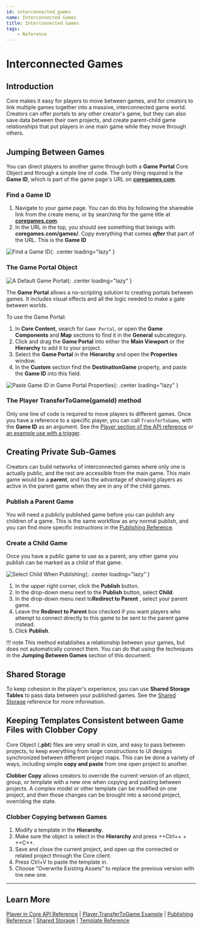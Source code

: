 ```yaml
---
id: interconnected_games
name: Interconnected Games
title: Interconnected Games
tags:
    - Reference
---
```


# Interconnected Games

## Introduction

Core makes it easy for players to move between games, and for creators to link multiple games together into a massive, interconnected game world. Creators can offer portals to any other creator's game, but they can also save data between their own projects, and create parent-child game relationships that put players in one main game while they move through others.

## Jumping Between Games

You can direct players to another game through both a **Game Portal** Core Object and through a simple line of code. The only thing required is the **Game ID**, which is part of the game page's URL on [**coregames.com**](https://www.coregames.com/).

### Find a Game ID

1. Navigate to your game page. You can do this by following the shareable link from the create menu, or by searching for the game title at [**coregames.com**](https://www.coregames.com/).
2. In the URL in the top, you should see something that beings with **coregames.com/games/**. Copy everything that comes ***after*** that part of the URL. This is the **Game ID**

![Find a Game ID](../img/InterconnectedGames/InterconnectedGames_FindID.png){: .center loading="lazy" }

### The Game Portal Object

![A Default Game Portal](../img/InterconnectedGames/InterconnectedGames_GamePortal.png){: .center loading="lazy" }

The **Game Portal** allows a no-scripting solution to creating portals between games. It includes visual effects and all the logic needed to make a gate between worlds.

To use the Game Portal:

1. In **Core Content**, search for ``Game Portal``, or open the **Game Components** and **Map** sections to find it in the **General** subcategory.
2. Click and drag the **Game Portal** into either the **Main Viewport** or the **Hierarchy** to add it to your project.
3. Select the **Game Portal** in the **Hierarchy** and open the **Properties** window.
4. In the **Custom** section find the **DestinationGame** property, and paste the **Game ID** into this field.

![Paste Game ID in Game Portal Properties](../img/InterconnectedGames/InterconnectedGames_PasteGameID.png){: .center loading="lazy" }

### The Player TransferToGame(gameId) method

Only one line of code is required to move players to different games. Once you have a reference to a specific player, you can call ``TransferToGame``, with the **Game ID** as an argument. See the [Player section of the API reference](https://docs.coregames.com/core_api/#player) or [an example use with a trigger](https://docs.coregames.com/api/examples/#playertransfertogame).

## Creating Private Sub-Games

Creators can build networks of interconnected games where only one is actually public, and the rest are accessible from the main game. This main game would be a **parent**, and has the advantage of showing players as active in the parent game when they are in any of the child games.

### Publish a Parent Game

You will need a publicly published game before you can publish any children of a game. This is the same workflow as any normal publish, and you can find more specific instructions in the [Publishing Reference](../getting_started/publishing.md).

### Create a Child Game

Once you have a public game to use as a parent, any other game you publish can be marked as a child of that game.

![Select Child When Publishing](../img/InterconnectedGames/InterconnectedGames_ChildGame.png){: .center loading="lazy" }

1. In the upper right corner, click the **Publish** button.
2. In the drop-down menu next to the **Publish** button, select **Child**.
3. In the drop-down menu next to**Redirect to Parent** , select your parent game.
4. Leave the **Redirect to Parent** box checked if you want players who attempt to connect directly to this game to be sent to the parent game instead.
5. Click **Publish**.

!!! note
    This method establishes a relationship between your games, but does not automatically connect them. You can do that using the techniques in the **Jumping Between Games** section of this document.

## Shared Storage

To keep cohesion in the player's experience, you can use **Shared Storage Tables** to pass data between your published games. See the [Shared Storage](shared_storage.md) reference for more information.

## Keeping Templates Consistent between Game Files with Clobber Copy

Core Object (**.pbt**) files are very small in size, and easy to pass between projects, to keep everything from large constructions to UI designs synchronized between different project maps. This can be done a variety of ways, including simple **copy and paste** from one open project to another. 

**Clobber Copy** allows creators to override the current version of an object, group, or template with a new one when copying and pasting between projects. A complex model or other template can be modified on one project, and then those changes can be brought into a second project, overriding the state.

### Clobber Copying between Games

<!-- TODO: Figure out if we need to use Export as part of flow -->

1. Modify a template in the **Hierarchy**.
2. Make sure the object is select in the **Hierarchy** and press ++Ctrl++ + ++C++.
3. Save and close the current project, and open up the connected or related project through the Core client.
4. Press Ctrl+V to paste the template in.
5. Choose "Overwrite Existing Assets" to replace the previous version with tne new one. 



---

## Learn More

[Player in Core API Reference](https://docs.coregames.com/core_api/#player) | [Player.TransferToGame Example](https://docs.coregames.com/api/examples/#playertransfertogame) | [Publishing Reference](../getting_started/publishing.md) | [Shared Storage](shared_storage.md) | [Template Reference](template_reference.md)
